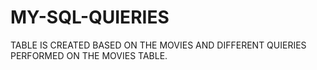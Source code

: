 # MY-SQL-QUIERIES
TABLE IS CREATED BASED ON THE MOVIES AND DIFFERENT QUIERIES PERFORMED ON THE MOVIES TABLE.
